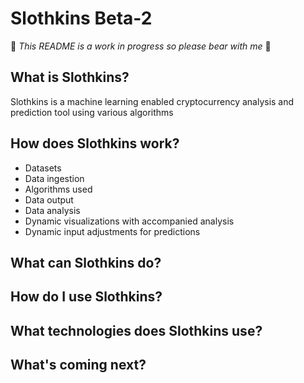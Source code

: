 # Slothkins Beta-2

:construction: _This README is a work in progress so please bear with me_
:construction:

## What is Slothkins?

Slothkins is a machine learning enabled cryptocurrency analysis and prediction
tool using various algorithms

## How does Slothkins work?

-   Datasets
-   Data ingestion
-   Algorithms used
-   Data output
-   Data analysis
-   Dynamic visualizations with accompanied analysis
-   Dynamic input adjustments for predictions

## What can Slothkins do?

## How do I use Slothkins?

## What technologies does Slothkins use?

## What's coming next?
